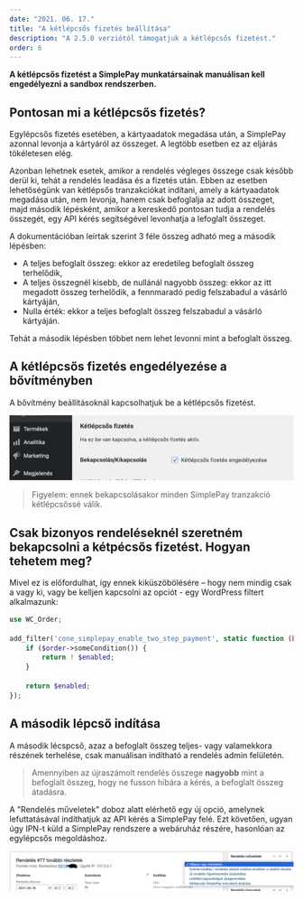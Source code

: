 ```yaml
---
date: "2021. 06. 17."
title: "A kétlépcsős fizetés beállítása"
description: "A 2.5.0 verziótól támogatjuk a kétlépcsős fizetést."
order: 6
---
```


__A kétlépcsős fizetést a SimplePay munkatársainak manuálisan kell engedélyezni a sandbox rendszerben.__

## Pontosan mi a kétlépcsős fizetés?

Egylépcsős fizetés esetében, a kártyaadatok megadása után, a SimplePay azonnal levonja a kártyáról az összeget. A legtöbb esetben ez az eljárás tökéletesen elég.

Azonban lehetnek esetek, amikor a rendelés végleges összege csak később derül ki, tehát a rendelés leadása és a fizetés után. Ebben az esetben lehetőségünk van kétlépsős tranzakciókat indítani, amely a kártyaadatok megadása után, nem levonja, hanem csak befoglalja az adott összeget, majd második lépésként, amikor a kereskedő pontosan tudja a rendelés összegét, egy API kérés segítségével levonhatja a lefoglalt összeget.

A dokumentációban leírtak szerint 3 féle összeg adható meg a második lépésben:

- A teljes befoglalt összeg: ekkor az eredetileg befoglalt összeg terhelődik,
- A teljes összegnél kisebb, de nullánál nagyobb összeg: ekkor az itt megadott összeg terhelődik, a fennmaradó pedig felszabadul a vásárló kártyáján,
- Nulla érték: ekkor a teljes befoglalt összeg felszabadul a vásárló kártyáján.

Tehát a második lépésben többet nem lehet levonni mint a befoglalt összeg.

## A kétlépcsős fizetés engedélyezése a bővítményben

A bővítmény beállításoknál kapcsolhatjuk be a kétlépcsős fizetést.

![A kétlépcsős tranzakciók bekapcsolása](./ketlepcsos.png)

> Figyelem: ennek bekapcsolásakor minden SimplePay tranzakció kétlépcsőssé válik.

## Csak bizonyos rendeléseknél szeretném bekapcsolni a kétpécsős fizetést. Hogyan tehetem meg?

Mivel ez is előfordulhat, így ennek kiküszöbölésére – hogy nem mindig csak a vagy ki, vagy be kelljen kapcsolni az opciót - egy WordPress filtert alkalmazunk:

```php
use WC_Order;

add_filter('cone_simplepay_enable_two_step_payment', static function (bool $enabled, WC_Order $order): bool {
    if ($order->someCondition()) {
        return ! $enabled;
    }

    return $enabled;
});
```

## A második lépcső indítása

A második lécspcső, azaz a befoglalt összeg teljes- vagy valamekkora részének terhelése, csak manuálisan indítható a rendelés admin felületén.

> Amennyiben az újraszámolt rendelés összege **nagyobb** mint a befoglalt összeg, hogy ne fusson hibára a kérés, a befoglalt összeg átadásra.

A "Rendelés műveletek" doboz alatt elérhető egy új opció, amelynek lefuttatásával indíthatjuk az API kérés a SimplePay felé. Ezt követően, ugyan úgy IPN-t küld a SimplePay rendszere a webáruház részére, hasonlóan az egylépcsős megoldáshoz.

![A második lépcső indítása](./inditas.png)

